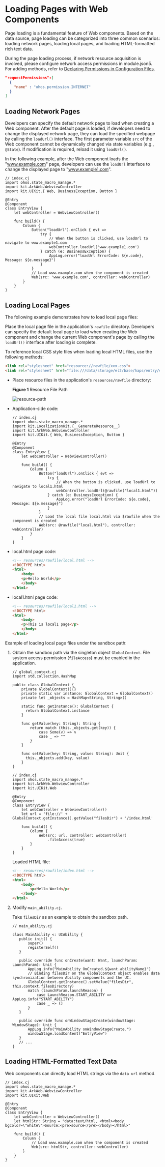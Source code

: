 # Loading Pages with Web Components

Page loading is a fundamental feature of Web components. Based on the data source, page loading can be categorized into three common scenarios: loading network pages, loading local pages, and loading HTML-formatted rich text data.

During the page loading process, if network resource acquisition is involved, please configure network access permissions in module.json5. For adding methods, refer to [Declaring Permissions in Configuration Files](../security/AccessToken/cj-declare-permissions.md).

```json
"requestPermissions":[
  {
    "name" : "ohos.permission.INTERNET"
  }
]
```

## Loading Network Pages

Developers can specify the default network page to load when creating a Web component. After the default page is loaded, if developers need to change the displayed network page, they can load the specified webpage by calling the `loadUrl()` interface. The first parameter variable `src` of the Web component cannot be dynamically changed via state variables (e.g., `@State`). If modification is required, reload it using `loadUrl()`.

In the following example, after the Web component loads the "www.example.com" page, developers can use the `loadUrl` interface to change the displayed page to "www.example1.com".

<!-- compile -->

```cangjie
// index.cj
import ohos.state_macro_manage.*
import kit.ArkWeb.WebviewController
import kit.UIKit.{ Web, BusinessException, Button }

@Entry
@Component
class EntryView {
    let webController = WebviewController()

    func build() {
        Column {
            Button("loadUrl").onClick { evt =>
                try {
                    // When the button is clicked, use loadUrl to navigate to www.example1.com
                    webController.loadUrl('www.example1.com')
                } catch (e: BusinessException) {
                    AppLog.error("loadUrl ErrorCode: ${e.code},  Message: ${e.message}")
                }
            }
            // Load www.example.com when the component is created
            Web(src: 'www.example.com', controller: webController)
        }
    }
}
```

## Loading Local Pages

The following example demonstrates how to load local page files:

Place the local page file in the application's `rawfile` directory. Developers can specify the default local page to load when creating the Web component and change the current Web component's page by calling the `loadUrl()` interface after loading is complete.

To reference local CSS style files when loading local HTML files, use the following methods:

```html
<link rel="stylesheet" href="resource://rawfile/xxx.css">
<link rel="stylesheet" href="file:///data/storage/el2/base/haps/entry/cache/xxx.css"> // Load local CSS files under the sandbox path.
```

- Place resource files in the application's `resources/rawfile` directory:

    **Figure 1** Resource File Path

    ![resource-path](figures/web-resource-path.png) <!--ToBeReviewed-->

- Application-side code:

    <!-- compile -->

    ```cangjie
    // index.cj
    import ohos.state_macro_manage.*
    import kit.LocalizationKit.{__GenerateResource__}
    import kit.ArkWeb.WebviewController
    import kit.UIKit.{ Web, BusinessException, Button }

    @Entry
    @Component
    class EntryView {
        let webController = WebviewController()

        func build() {
            Column {
                Button("loadUrl").onClick { evt =>
                    try {
                        // When the button is clicked, use loadUrl to navigate to local1.html
                        webController.loadUrl(@rawfile("local1.html"))
                    } catch (e: BusinessException) {
                        AppLog.error("loadUrl ErrorCode: ${e.code},  Message: ${e.message}")
                    }
                }
                // Load the local file local.html via $rawfile when the component is created
                Web(src: @rawfile("local.html"), controller: webController)
            }
        }
    }
    ```

- local.html page code:

    ```html
    <!-- resources/rawfile/local.html -->
    <!DOCTYPE html>
    <html>
        <body>
        <p>Hello World</p>
        </body>
    </html>
    ```

- local1.html page code:

    ```html
    <!-- resources/rawfile/local1.html -->
    <!DOCTYPE html>
    <html>
        <body>
        <p>This is local1 page</p>
        </body>
    </html>
    ```

Example of loading local page files under the sandbox path:

1. Obtain the sandbox path via the singleton object `GlobalContext`. File system access permission (`fileAccess`) must be enabled in the application.

    <!-- compile -->

    ```cangjie
    // global_context.cj
    import std.collection.HashMap

    public class GlobalContext {
        private GlobalContext(){}
        private static var instance: GlobalContext = GlobalContext()
        private let _objects = HashMap<String, String>()

        static func getInstance(): GlobalContext {
          return GlobalContext.instance
        }

        func getValue(key: String): String {
            return match (this._objects.get(key)) {
                case Some(v) => v
                case _ => ""
            }
        }

        func setValue(key: String, value: String): Unit {
          this._objects.add(key, value)
        }
    }
    ```

    <!-- compile -->

    ```cangjie
    // index.cj
    import ohos.state_macro_manage.*
    import kit.ArkWeb.WebviewController
    import kit.UIKit.Web

    @Entry
    @Component
    class EntryView {
        let webController = WebviewController()
        let url = 'file://' + GlobalContext.getInstance().getValue("filesDir") + '/index.html'

        func build() {
            Column {
                Web(src: url, controller: webController)
                    .fileAccess(true)
            }
        }
    }
    ```

    Loaded HTML file:

    ```html
    <!-- resources/rawfile/index.html -->
    <!DOCTYPE html>
    <html>
        <body>
            <p>Hello World</p>
        </body>
    </html>
    ```

2. Modify `main_ability.cj`.

   Take `filesDir` as an example to obtain the sandbox path.

   <!-- compile -->

   ```cangjie
   // main_ability.cj

   class MainAbility <: UIAbility {
      public init() {
          super()
          registerSelf()
      }

      public override func onCreate(want: Want, launchParam: LaunchParam): Unit {
          AppLog.info("MainAbility OnCreated.${want.abilityName}")
          // Binding filesDir on the GlobalContext object enables data synchronization between Ability components and the UI.
          GlobalContext.getInstance().setValue("filesDir", this.context.filesDirectory)
          match (launchParam.launchReason) {
              case LaunchReason.START_ABILITY => AppLog.info("START_ABILITY")
              case _ => ()
          }
      }

      public override func onWindowStageCreate(windowStage: WindowStage): Unit {
          AppLog.info("MainAbility onWindowStageCreate.")
          windowStage.loadContent("EntryView")
      }
      // ...
   }
   ```

## Loading HTML-Formatted Text Data

Web components can directly load HTML strings via the `data url` method.

<!-- compile -->

```cangjie
// index.cj
import ohos.state_macro_manage.*
import kit.ArkWeb.WebviewController
import kit.UIKit.Web

@Entry
@Component
class EntryView {
    let webController = WebviewController()
    let htmlStr: String = "data:text/html, <html><body bgcolor=\"white\">Source:<pre>source</pre></body></html>"

    func build() {
        Column {
            // Load www.example.com when the component is created
            Web(src: htmlStr, controller: webController)
        }
    }
}
```